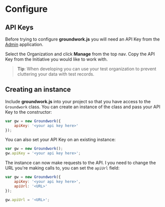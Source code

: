 # Configure

## API Keys

Before trying to configure **groundwork.js** you will need an API Key from the [Admin](https://admin.thegroundwork.com) application.

Select the Organization and click **Manage** from the top nav. Copy the API Key from the Initiative you would like to work with.

> **Tip**: When developing you can use your test organization to prevent cluttering your data with test records.

## Creating an instance

Include **groundwork.js** into your project so that you have access to the `Groundwork` class. You can create an instance of the class and pass your API Key to the constructor:

```javascript
var gw = new Groundwork({
    apiKey: '<your api key here>'
});
```

You can also set your API Key on an existing instance:

```javascript
var gw = new Groundwork();
gw.apiKey = '<your api key here>';
```

The instance can now make requests to the API. I you need to change the URL you're making calls to, you can set the `apiUrl` field:

```javascript
var gw = new Groundwork({
    apiKey: '<your api key here>',
    apiUrl: '<URL>'
});

gw.apiUrl = '<URL>';
```
